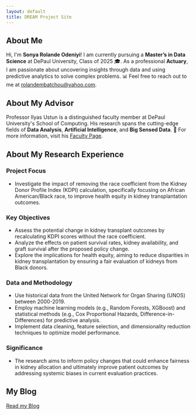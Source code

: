 ```yaml
---
layout: default
title: DREAM Project Site
---
```


## About Me

Hi, I'm **Sonya Rolande Odeniyi**! I am currently pursuing a **Master’s in Data Science** at DePaul University, Class of 2025 🎓. As a professional **Actuary**, I am passionate about uncovering insights through data and using predictive analytics to solve complex problems. 📊 Feel free to reach out to me at [rolandembatchou@yahoo.com](mailto:rolandembatchou@yahoo.com).


## About My Advisor

Professor Ilyas Ustun is a distinguished faculty member at DePaul University's School of Computing. His research spans the cutting-edge fields of **Data Analysis**, **Artificial Intelligence**, and **Big Sensed Data**. 🚀 For more information, visit his [Faculty Page](https://www.cdm.depaul.edu/Faculty-and-Staff/Pages/faculty-info.aspx?fid=1462).

## About My Research Experience

### **Project Focus**  
- Investigate the impact of removing the race coefficient from the Kidney Donor Profile Index (KDPI) calculation, specifically focusing on African American/Black race, to improve health equity in kidney transplantation outcomes.

### **Key Objectives**  
- Assess the potential change in kidney transplant outcomes by recalculating KDPI scores without the race coefficient.
- Analyze the effects on patient survival rates, kidney availability, and graft survival after the proposed policy change.
- Explore the implications for health equity, aiming to reduce disparities in kidney transplantation by ensuring a fair evaluation of kidneys from Black donors.

### **Data and Methodology**  
- Use historical data from the United Network for Organ Sharing (UNOS) between 2000-2019.
- Employ machine learning models (e.g., Random Forests, XGBoost) and statistical methods (e.g., Cox Proportional Hazards, Difference-in-Differences) for predictive analysis.
- Implement data cleaning, feature selection, and dimensionality reduction techniques to optimize model performance.

### **Significance**  
- The research aims to inform policy changes that could enhance fairness in kidney allocation and ultimately improve patient outcomes by addressing systemic biases in current evaluation practices.


## My Blog

[Read my Blog](blog)
